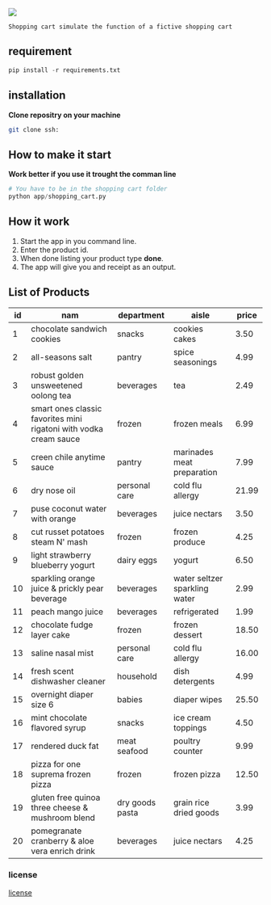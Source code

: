 ![](static\Shopping_Cart_🛒(1).png)
```
Shopping cart simulate the function of a fictive shopping cart
```

## requirement
```python
pip install -r requirements.txt
```

## installation
__Clone repositry on your machine__
```sh
git clone ssh:
```
## How to make it start
__Work better if you use it trought the comman line__
```python
# You have to be in the shopping cart folder
python app/shopping_cart.py
```

## How it work
1. Start the app in you command line.
2. Enter the product id. 
3. When done listing your product type __done__. 
4. The app will give you and receipt as an output.



## List of Products

| id | nam | department | aisle | price |
|----|-----|------------|-------|-------|
|1   | chocolate sandwich cookies | snacks | cookies cakes | 3.50|
|2   | all-seasons salt| pantry | spice seasonings | 4.99 |
|3   | robust golden unsweetened oolong tea | beverages | tea | 2.49 |
|4   | smart ones classic favorites mini rigatoni with vodka cream sauce |frozen | frozen meals | 6.99 |
|5   | creen chile anytime sauce | pantry | marinades meat preparation | 7.99 |
|6   | dry nose oil | personal care | cold flu allergy | 21.99 |
|7   | puse coconut water with orange | beverages | juice nectars | 3.50 |
|8   | cut russet potatoes steam N' mash | frozen | frozen produce | 4.25 |
|9   | light strawberry blueberry yogurt | dairy eggs | yogurt | 6.50 |
|10  | sparkling orange juice & prickly pear beverage | beverages | water seltzer sparkling water | 2.99 |
|11  | peach mango juice | beverages | refrigerated | 1.99 |
|12  | chocolate fudge layer cake | frozen | frozen dessert | 18.50 |
|13  | saline nasal mist | personal care | cold flu allergy | 16.00 |
|14  | fresh scent dishwasher cleaner | household | dish detergents | 4.99|
|15  | overnight diaper size 6 | babies | diaper wipes | 25.50 |
|16  | mint chocolate flavored syrup | snacks | ice cream toppings | 4.50 |
|17  | rendered duck fat | meat seafood | poultry counter | 9.99 |
|18  | pizza for one suprema frozen pizza | frozen | frozen pizza | 12.50 |
|19  | gluten free quinoa three cheese & mushroom blend | dry goods pasta | grain rice dried goods | 3.99 |
|20  | pomegranate cranberry & aloe vera enrich drink | beverages | juice nectars | 4.25 |

### license
[license](LICENSE)
